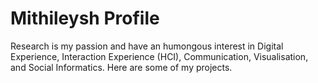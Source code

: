 # Mithileysh Profile
Research is my passion and have an humongous interest in Digital Experience, Interaction Experience (HCI), Communication, Visualisation, and Social Informatics. Here are some of my projects.
